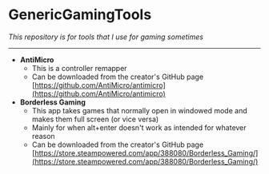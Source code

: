 # GenericGamingTools
<i> This repository is for tools that I use for gaming sometimes </i>

---

- <b>AntiMicro</b>
  - This is a controller remapper 
  - Can be downloaded from the creator's GitHub page [https://github.com/AntiMicro/antimicro](https://github.com/AntiMicro/antimicro) 
- <b>Borderless Gaming</b>
  - This app takes games that normally open in windowed mode and makes them full screen (or vice versa) 
  - Mainly for when alt+enter doesn't work as intended for whatever reason 
  - Can be downloaded from the creator's GitHub page [https://store.steampowered.com/app/388080/Borderless_Gaming/](https://store.steampowered.com/app/388080/Borderless_Gaming/) 
